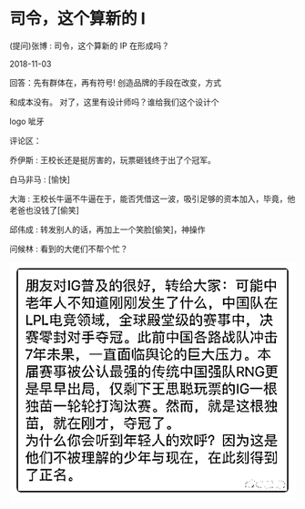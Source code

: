 # 司令，这个算新的 I

(提问)张博 : 司令，这个算新的 IP 在形成吗？

2018-11-03

回答：先有群体在，再有符号! 创造品牌的手段在改变，方式

和成本没有。 对了，这里有设计师吗？谁给我们这个设计个

logo 呲牙

评论区：

乔伊斯 : 王校长还是挺厉害的，玩票砸钱终于出了个冠军。

白马非马 : [愉快]

大海 : 王校长牛逼不牛逼在于，能否凭借这一波，吸引足够的资本加入，毕竟，他老爸也没钱了[偷笑]

邱伟成 : 转发别人的话，再加上一个笑脸[偷笑]，神操作

问候林 : 看到的大佬们不帮个忙？

![image](img/Image_385.png)